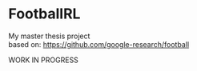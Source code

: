 # FootballRL
My master thesis project  
based on: https://github.com/google-research/football

WORK IN PROGRESS

